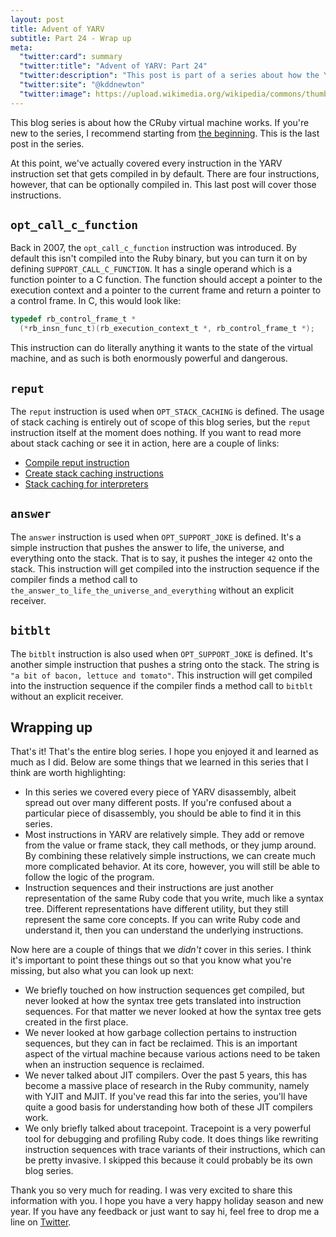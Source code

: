 ```yaml
---
layout: post
title: Advent of YARV
subtitle: Part 24 - Wrap up
meta:
  "twitter:card": summary
  "twitter:title": "Advent of YARV: Part 24"
  "twitter:description": "This post is part of a series about how the YARV virtual machine works."
  "twitter:site": "@kddnewton"
  "twitter:image": https://upload.wikimedia.org/wikipedia/commons/thumb/7/73/Ruby_logo.svg/1200px-Ruby_logo.svg.png
---
```


This blog series is about how the CRuby virtual machine works. If you're new to the series, I recommend starting from [the beginning](/2022/11/30/advent-of-yarv-part-0). This is the last post in the series.

At this point, we've actually covered every instruction in the YARV instruction set that gets compiled in by default. There are four instructions, however, that can be optionally compiled in. This last post will cover those instructions.

## `opt_call_c_function`

Back in 2007, the `opt_call_c_function` instruction was introduced. By default this isn't compiled into the Ruby binary, but you can turn it on by defining `SUPPORT_CALL_C_FUNCTION`. It has a single operand which is a function pointer to a C function. The function should accept a pointer to the execution context and a pointer to the current frame and return a pointer to a control frame. In C, this would look like:

```c
typedef rb_control_frame_t *
  (*rb_insn_func_t)(rb_execution_context_t *, rb_control_frame_t *);
```

This instruction can do literally anything it wants to the state of the virtual machine, and as such is both enormously powerful and dangerous.

## `reput`

The `reput` instruction is used when `OPT_STACK_CACHING` is defined. The usage of stack caching is entirely out of scope of this blog series, but the `reput` instruction itself at the moment does nothing. If you want to read more about stack caching or see it in action, here are a couple of links:

* [Compile reput instruction](https://github.com/ruby/ruby/blob/d20bd06a/compile.c#L4031)
* [Create stack caching instructions](https://github.com/ruby/ruby/blob/d20bd06a/tool/ruby_vm/views/opt_sc.inc.erb)
* [Stack caching for interpreters](https://dl.acm.org/doi/10.1145/223428.207165)

## `answer`

The `answer` instruction is used when `OPT_SUPPORT_JOKE` is defined. It's a simple instruction that pushes the answer to life, the universe, and everything onto the stack. That is to say, it pushes the integer `42` onto the stack. This instruction will get compiled into the instruction sequence if the compiler finds a method call to `the_answer_to_life_the_universe_and_everything` without an explicit receiver.

## `bitblt`

The `bitblt` instruction is also used when `OPT_SUPPORT_JOKE` is defined. It's another simple instruction that pushes a string onto the stack. The string is `"a bit of bacon, lettuce and tomato"`. This instruction will get compiled into the instruction sequence if the compiler finds a method call to `bitblt` without an explicit receiver.

## Wrapping up

That's it! That's the entire blog series. I hope you enjoyed it and learned as much as I did. Below are some things that we learned in this series that I think are worth highlighting:

* In this series we covered every piece of YARV disassembly, albeit spread out over many different posts. If you're confused about a particular piece of disassembly, you should be able to find it in this series.
* Most instructions in YARV are relatively simple. They add or remove from the value or frame stack, they call methods, or they jump around. By combining these relatively simple instructions, we can create much more complicated behavior. At its core, however, you will still be able to follow the logic of the program.
* Instruction sequences and their instructions are just another representation of the same Ruby code that you write, much like a syntax tree. Different representations have different utility, but they still represent the same core concepts. If you can write Ruby code and understand it, then you can understand the underlying instructions.

Now here are a couple of things that we _didn't_ cover in this series. I think it's important to point these things out so that you know what you're missing, but also what you can look up next:

* We briefly touched on how instruction sequences get compiled, but never looked at how the syntax tree gets translated into instruction sequences. For that matter we never looked at how the syntax tree gets created in the first place.
* We never looked at how garbage collection pertains to instruction sequences, but they can in fact be reclaimed. This is an important aspect of the virtual machine because various actions need to be taken when an instruction sequence is reclaimed.
* We never talked about JIT compilers. Over the past 5 years, this has become a massive place of research in the Ruby community, namely with YJIT and MJIT. If you've read this far into the series, you'll have quite a good basis for understanding how both of these JIT compilers work.
* We only briefly talked about tracepoint. Tracepoint is a very powerful tool for debugging and profiling Ruby code. It does things like rewriting instruction sequences with trace variants of their instructions, which can be pretty invasive. I skipped this because it could probably be its own blog series.

Thank you so very much for reading. I was very excited to share this information with you. I hope you have a very happy holiday season and new year. If you have any feedback or just want to say hi, feel free to drop me a line on [Twitter](https://twitter.com/kddnewton).
